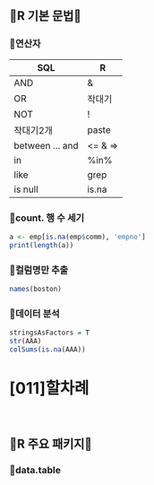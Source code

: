 ## 💫R 기본 문법💫   
### 📍연산자 
SQL      | R     
--------------------|--------------------
AND | &
OR | 작대기
NOT | !
작대기2개 | paste
between ... and | <= & =>
in | %in%
like | grep
is null | is.na

### 📍count. 행 수 세기
```r
a <- emp[is.na(emp$comm), 'empno']
print(length(a))
```

### 📍컬럼명만 추출
```r
names(boston)
```

### 📍데이터 분석 
```r
stringsAsFactors = T
str(AAA)
colSums(is.na(AAA))
```

# [011]할차례


&nbsp;

## 💫R 주요 패키지💫
### 📍data.table 
